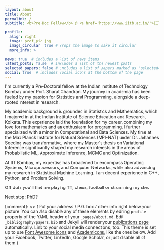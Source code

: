 ```yaml
---
layout: about
title: About
permalink: /
subtitle: <b>Pre-Doc Fellow</b> @ <a href='https://www.iitb.ac.in/'>IIT Bombay</a> • <b>Previously:</b> <a href='https://www.mpinat.mpg.de/soeding'> Soeding Lab @ MPI-NAT Goettingen</a> | <a href='https://www.iiserkol.ac.in/'>IISER Kolkata</a>

profile:
  align: right
  image: prof_pic.jpg
  image_circular: true # crops the image to make it circular
  more_info: >

news: true  # includes a list of news items
latest_posts: false  # includes a list of the newest posts
selected_papers: false # includes a list of papers marked as "selected={true}"
social: true  # includes social icons at the bottom of the page
---
```


I'm currently a Pre-Doctoral fellow at the Indian Institute of Technology Bombay under Prof. Sharat Chandran. My journey in academia has been fueled by my passion for Statistics and Programming, alongside a deep-rooted interest in research.

My academic background is grounded in Statistics and Mathematics, which I majored in at the Indian Institute of Science Education and Research, Kolkata. This experience laid the foundation for my career, combining my love for mathematics and an enthusiasm for programming. I further specialized with a minor in Computational and Data Sciences. My time at the Max Planck Institute for Natural Sciences (MPI-NAT) under Dr. Johannes Soeding was transformative, where my Master's thesis on Variational Inference significantly shaped my research interests in the areas of Probabilistic ML, Approximate Inference, MCMC and Optimization.

At IIT Bombay, my expertise has broadened to encompass Operating Systems, Microprocessors, and Computer Networks, while also advancing my research in Statistical Machine Learning. I am decent experience in C++, Python, and Problem Solving. 

Off duty you'll find me playing TT, chess, football or strumming my uke. 

Next stop: PhD?

[comment]: <> ( Put your address / P.O. box / other info right below your picture. You can also disable any of these elements by editing `profile` property of the YAML header of your `_pages/about.md`. Edit `_bibliography/papers.bib` and Jekyll will render your [publications page](/al-folio/publications/) automatically. Link to your social media connections, too. This theme is set up to use [Font Awesome icons](http://fortawesome.github.io/Font-Awesome/) and [Academicons](https://jpswalsh.github.io/academicons/), like the ones below. Add your Facebook, Twitter, LinkedIn, Google Scholar, or just disable all of them.)
